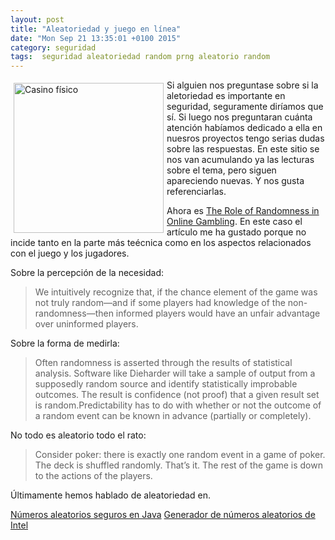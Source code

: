 ```yaml
---
layout: post
title: "Aleatoriedad y juego en línea"
date: "Mon Sep 21 13:35:01 +0100 2015"
category: seguridad
tags:  seguridad aleatoriedad random prng aleatorio random 
---
```






<a href="https://www.flickr.com/photos/fernand0/60933673/" title="Casino de Huesca"><img src="https://c1.staticflickr.com/1/28/60933673_49689a36d2_m.jpg" width="240"  alt="Casino físico" style="float:left; margin:5px"></a>

Si alguien nos preguntase sobre si la aletoriedad es importante en seguridad, seguramente diríamos que sí. Si luego nos preguntaran cuánta atención habíamos dedicado a ella en nuesros proyectos tengo serias dudas sobre las respuestas. En este sitio se nos van acumulando ya las lecturas sobre el tema, pero siguen apareciendo nuevas. Y nos gusta referenciarlas.

Ahora es [The Role of Randomness in Online Gambling](https://www.cigital.com/blog/role-randomness-online-gambling/).
En este caso el artículo me ha gustado porque no incide tanto en la parte más teécnica como en los aspectos relacionados con el juego y los jugadores.

Sobre la percepción de la necesidad:

> We intuitively recognize that, if the chance element of the game was not truly random—and if some players had knowledge of the non-randomness—then informed players would have an unfair advantage over uninformed players.

Sobre la forma de medirla:

> Often randomness is asserted through the results of statistical analysis. Software like Dieharder will take a sample of output from a supposedly random source and identify statistically improbable outcomes. The result is confidence (not proof) that a given result set is random.Predictability has to do with whether or not the outcome of a random event can be known in advance (partially or completely).

No todo es aleatorio todo el rato:

> Consider poker: there is exactly one random event in a game of poker. The deck is shuffled randomly. That’s it. The rest of the game is down to the actions of the players. 

Últimamente hemos hablado de aleatoriedad en.

[Números aleatorios seguros en Java](http://fernand0.github.io/Numeros-Aleatorios-Seguros-En-Java/)
[Generador de números aleatorios de Intel](http://fernand0.github.io/Generador-Numeros-Aleatorios-Intel/)
